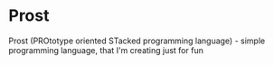 # Prost
Prost (PROtotype oriented STacked programming language) - simple programming language, that I'm creating just for fun
